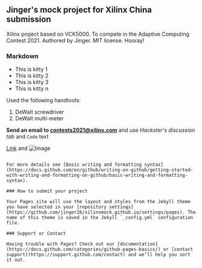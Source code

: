 ## Jinger's mock project for Xilinx China submission

Xilinx project based on VCK5000. To compete in the Adaptive Computing Contest 2021. Authored by Jinger. MIT license. Hooray!

### Markdown

 - This is kitty 1
 - This is kitty 2
 - This is kitty 3
 - This is kitty n

Used the following handtools:

1. DeWalt screwdriver
2. DeWalt multi-meter

**Send an email to contests2021@xilinx.com** and _use Hackster's discussion tab_ and `Code` text

[Link](url) and ![Image](src)
```

For more details see [Basic writing and formatting syntax](https://docs.github.com/en/github/writing-on-github/getting-started-with-writing-and-formatting-on-github/basic-writing-and-formatting-syntax).

### How to submit your project

Your Pages site will use the layout and styles from the Jekyll theme you have selected in your [repository settings](https://github.com/jinger26/xilinxmock.github.io/settings/pages). The name of this theme is saved in the Jekyll `_config.yml` configuration file.

### Support or Contact

Having trouble with Pages? Check out our [documentation](https://docs.github.com/categories/github-pages-basics/) or [contact support](https://support.github.com/contact) and we’ll help you sort it out.
